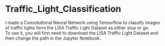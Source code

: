 # Traffic_Light_Classification
I made a Convolutional Neural Network using Tensorflow to classify images of traffic lights form the LISA Traffic Light Dataset as either stop or go. <br>
To use it, you will first need to download the LISA Traffic Light Dataset and then change the path in the Jupyter Notebook.
